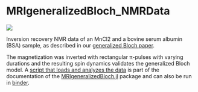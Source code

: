# MRIgeneralizedBloch_NMRData

[![](https://mybinder.org/badge_logo.svg)](https://mybinder.org/v2/gh/JakobAsslaender/MRIgeneralizedBloch.jl/gh-pages?filepath=v0.2.5/build_literate/Analyze_NMR_Data.ipynb)

Inversion recovery NMR data of an MnCl2 and a bovine serum albumin (BSA) sample, as described in our [generalized Bloch paper](https://arxiv.org/pdf/2107.11000.pdf). 

The magnetization was inverted with rectangular π-pulses with varying durations and the resulting spin dynamics validates the generalized Bloch model. A [script that loads and analyzes the data](https://jakobasslaender.github.io/MRIgeneralizedBloch.jl/stable/build_literate/Analyze_NMR_Data/) is part of the documentation of the [MRIgeneralizedBloch.jl](https://github.com/JakobAsslaender/MRIgeneralizedBloch.jl) package and can also be run in [binder](https://mybinder.org/v2/gh/JakobAsslaender/MRIgeneralizedBloch.jl/gh-pages?filepath=v0.2.5/build_literate/Analyze_NMR_Data.ipynb). 
